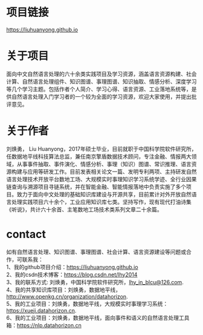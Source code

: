 # 项目链接
https://liuhuanyong.github.io

# 关于项目  
面向中文自然语言处理的六十余类实践项目及学习资源，涵盖语言资源构建、社会计算、自然语言处理组件、知识图谱、事理图谱、知识抽取、情感分析、深度学习等几个学习主题。包括作者个人简介、学习心得、语言资源、工业落地系统等，是供自然语言处理入门学习者的一个较为全面的学习资源，欢迎大家使用，并提出批评意见。

# 关于作者
刘焕勇， Liu Huanyong，2017年硕士毕业，目前就职于中国科学院软件研究所，任数据地平线科技算法总监，兼任南京擎盾数据技术顾问，专注金融、情报两大领域，从事事件抽取、事件演化、情感分析、事理（知识）图谱、常识推理、语言资源构建与应用等研发工作。目前发表相关论文一篇、发明专利两项、主持研发自然语言处理技术开放平台数地工场、大规模实时事理知识学习系统学迹、全行业因果链查询与溯源项目寻链系统，并在智能金融、智能情报落地中负责实施了多个项目。致力于面向中文处理的基础知识库建设与开源共享，目前累计对外开放自然语言处理实践项目六十余个，工业应用知识库七类。坚持写作，现有现代打油诗集《听说》，共计六十余首、主笔数地工场技术类系列文章二十余篇。

# contact
如有自然语言处理、知识图谱、事理图谱、社会计算、语言资源建设等问题或合作，可联系我：        
1、我的github项目介绍：https://liuhuanyong.github.io     
2、我的csdn技术博客：https://blog.csdn.net/lhy2014    
3、我的联系方式: 刘焕勇，中国科学院软件研究所，lhy_in_blcu@126.com.    
4、我的共享知识库项目：刘焕勇，数据地平线，http://www.openkg.cn/organization/datahorizon.   
5、我的工业项目：刘焕勇，数据地平线，大规模实时事理学习系统：https://xueji.datahorizon.cn.     
6、我的工业项目：刘焕勇，数据地平线，面向事件和语义的自然语言处理工具箱：https://nlp.datahorizon.cn      
